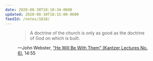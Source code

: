 ```yaml
---
date: 2020-08-30T18:10:34-0600
updated: 2020-08-30T18:15:00-0600
feedId: /notes/1810/
---
```


<figure class='quotation'>

> A doctrine of the church is only as good as the doctrine of God on which is built.

<figcaption>—John Webster, <a href="https://henrycenter.tiu.edu/resource/he-will-be-with-them/">“He Will Be With Them” (Kantzer Lectures No. 6)</a>, 14:55</figcaption>

</figure>